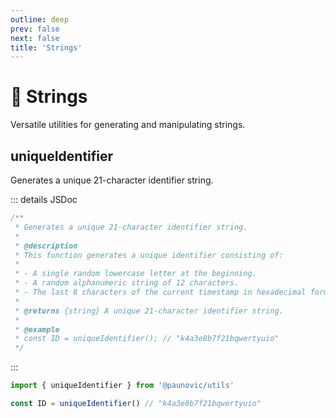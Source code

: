 ```yaml
---
outline: deep
prev: false
next: false
title: 'Strings'
---
```


# 📝 Strings

Versatile utilities for generating and manipulating strings.

## uniqueIdentifier <Badge type="tip" text="^0.0.1" />

Generates a unique 21-character identifier string.

::: details JSDoc
```ts
/**
 * Generates a unique 21-character identifier string.
 *
 * @description
 * This function generates a unique identifier consisting of:
 *
 * - A single random lowercase letter at the beginning.
 * - A random alphanumeric string of 12 characters.
 * - The last 8 characters of the current timestamp in hexadecimal format.
 *
 * @returns {string} A unique 21-character identifier string.
 *
 * @example
 * const ID = uniqueIdentifier(); // "k4a3e8b7f21bqwertyuio"
 */
```
:::
```ts
import { uniqueIdentifier } from '@paunovic/utils'

const ID = uniqueIdentifier() // "k4a3e8b7f21bqwertyuio"
```

